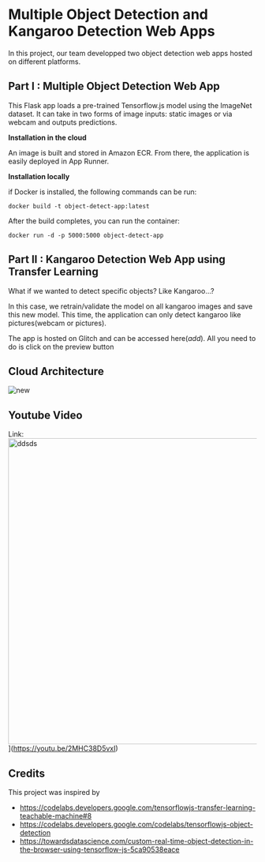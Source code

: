 # Multiple Object Detection and Kangaroo Detection Web Apps 


In this project, our team developped two object detection web apps hosted on different platforms. 

## Part I : Multiple Object Detection Web App

This Flask app loads a pre-trained Tensorflow.js model using the ImageNet dataset. It can take in two forms of image inputs: static images or via webcam and outputs predictions. 

**Installation in the cloud**

An image is built and stored in Amazon ECR. From there, the application is easily  deployed  in App Runner.

**Installation locally**

if Docker is installed, the following commands can be run:
```properties
docker build -t object-detect-app:latest
```
After the build completes, you can run the container:
```properties
docker run -d -p 5000:5000 object-detect-app
```

## Part II : Kangaroo Detection Web App using Transfer Learning

What if we wanted to detect specific objects? Like Kangaroo...? 

In this case, we retrain/validate the model on all kangaroo images and save this new model. This time, the application can only detect kangaroo like pictures(webcam or pictures).

The app is hosted on Glitch and can be accessed here(*add*). All you need to do is click on the preview button


## Cloud Architecture

![new](https://user-images.githubusercontent.com/47464258/164947189-8655c683-3252-4c80-8a00-dcfc42ad2a61.png)

## Youtube Video

Link: <img width="620" alt="ddsds" src="https://user-images.githubusercontent.com/47464258/164996671-d4fbe59b-9784-413c-8c0f-b423b31d7fd3.png">](https://youtu.be/2MHC38D5vxI)

## Credits
This project was inspired by
- https://codelabs.developers.google.com/tensorflowjs-transfer-learning-teachable-machine#8
- https://codelabs.developers.google.com/codelabs/tensorflowjs-object-detection
- https://towardsdatascience.com/custom-real-time-object-detection-in-the-browser-using-tensorflow-js-5ca90538eace
